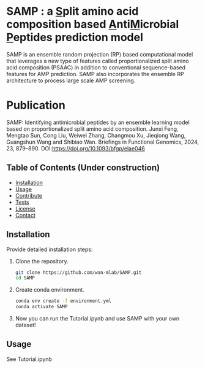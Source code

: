 # SAMP : a <ins>S</ins>plit amino acid composition based <ins>A</ins>nti<ins>M</ins>icrobial <ins>P</ins>eptides prediction model

SAMP is an ensemble random projection (RP) based computational model that leverages a new type of features called proportionalized split amino acid composition (PSAAC) in addition to conventional sequence-based features for AMP prediction. SAMP also incorporates the ensemble RP architecture to process large scale AMP screening.

# Publication 
SAMP: Identifying antimicrobial peptides by an ensemble learning model based on proportionalized split amino acid composition. Junxi Feng, Mengtao Sun, Cong Liu, Weiwei Zhang, Changmou Xu, Jieqiong Wang, Guangshun Wang and Shibiao Wan. Briefings in Functional Genomics, 2024, 23, 879–890. DOI:https://doi.org/10.1093/bfgp/elae046

## Table of Contents (Under construction)

- [Installation](#installation)
- [Usage](#usage)
- [Contribute](#contribute)
- [Tests](#tests)
- [License](#license)
- [Contact](#contact)

## Installation

Provide detailed installation steps:
1. Clone the repository.
    ```bash
    git clone https://github.com/wan-mlab/SAMP.git
    cd SAMP
    ```
2. Create conda environment.
    ```bash
    conda env create -f environment.yml
    conda activate SAMP
    ```
3. Now you can run the Tutorial.ipynb and use SAMP with your own dataset!

## Usage

See Tutorial.ipynb
